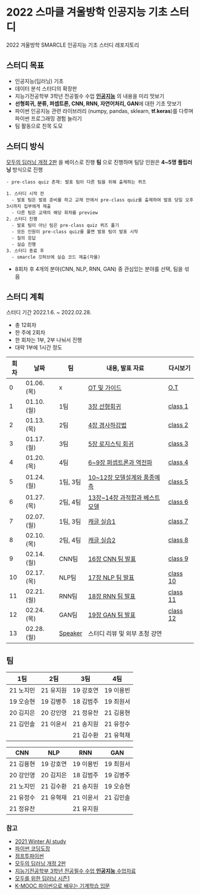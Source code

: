 # 2022 스마클 겨울방학 인공지능 기초 스터디
2022 겨울방학 SMARCLE 인공지능 기초 스터디 레포지토리

## 스터디 목표
- 인공지능(딥러닝) 기초
- 데이터 분석 스터디의 확장판
- 지능기전공학부 3학년 전공필수 수업 **[인공지능](https://github.com/sejongresearch/2020.Spring.AI)** 의 내용을 미리 맛보기
- **선형회귀, 분류, 퍼셉트론, CNN, RNN, 자연어처리, GAN**에 대한 기초 맛보기
- 파이썬 인공지능 관련 라이브러리 (numpy, pandas, sklearn, **tf.keras**)를 다루며 파이썬 프로그래밍 경험 늘리기
- 팀 활동으로 친목 도모

## 스터디 방식
[모두의 딥러닝 개정 2판](https://thebook.io/080228/) 을 베이스로 진행
**팀** 으로 진행하며 팀당 인원은 **4~5명**
**플립러닝** 방식으로 진행
```
- pre-class quiz 존재: 발표 팀이 다른 팀을 위해 출제하는 퀴즈

1. 스터디 시작 전
  - 발표 팀은 발표 준비를 하고 교재 안에서 pre-class quiz를 출제하여 발표 당일 오후 3시까지 집부에게 제출
  - 다른 팀은 교재의 해당 회차를 preview
2. 스터디 진행
  - 발표 팀이 아닌 팀은 pre-class quiz 퀴즈 풀기
  - 모든 인원이 pre-class quiz를 풀면 발표 팀이 발표 시작
  - 질의 응답
  - 실습 진행
3. 스터디 종료 후
  - smarcle 깃허브에 실습 코드 제출(자율)
```

- 8회차 후 4개의 분야(CNN, NLP, RNN, GAN) 중 관심있는 분야를 선택, 팀을 섞음

## 스터디 계획
스터디 기간 2022.1.6. ~ 2022.02.28.

- 총 12회차
- 한 주에 2회차
- 한 회차는 1부, 2부 나눠서 진행
- 대략 1부에 1시간 정도


| 회차 | 날짜 | 팀 |내용, 발표 자료 | 다시보기 |
| --- | --- | --- | --- | --- |
| 0 | 01.06.(목)	 |x| [OT 및 가이드](https://github.com/sejongsmarcle/2022_Winter_AiStudy/tree/main/%EC%8A%A4%ED%84%B0%EB%94%94%20%EC%9E%90%EB%A3%8C/0%ED%9A%8C%EC%B0%A8) | [O.T](https://www.youtube.com/watch?v=U7_4oL4c_Wo&list=PLvRUlpIVi9qRoI7iXBLd4zkSkhMPCMz3f&index=1) |
| 1 | 01.10.(월) |1팀 |[3장 선형회귀](https://github.com/sejongsmarcle/2022_Winter_AiStudy/tree/main/%EC%8A%A4%ED%84%B0%EB%94%94%20%EC%9E%90%EB%A3%8C/1%ED%9A%8C%EC%B0%A8) | [class 1](https://youtu.be/x7U4pfNdtgc) |
| 2 | 01.13.(목) |2팀 |[4장 경사하강법](https://github.com/sejongsmarcle/2022_Winter_AiStudy/tree/main/%EC%8A%A4%ED%84%B0%EB%94%94%20%EC%9E%90%EB%A3%8C/2%ED%9A%8C%EC%B0%A8) | [class 2](https://www.youtube.com/watch?v=9WpuawbmvO8&list=PLvRUlpIVi9qRoI7iXBLd4zkSkhMPCMz3f&index=3) |
| 3 | 01.17.(월) |3팀 |[5장 로지스틱 회귀](https://github.com/sejongsmarcle/2022_Winter_AiStudy/tree/main/%EC%8A%A4%ED%84%B0%EB%94%94%20%EC%9E%90%EB%A3%8C/3%ED%9A%8C%EC%B0%A8) | [class 3](https://www.youtube.com/watch?v=_No1IL5cyKI) |
| 4 | 01.20.(목) |4팀|[6~9장 퍼셉트론과 역전파](https://github.com/sejongsmarcle/2022_Winter_AiStudy/tree/main/%EC%8A%A4%ED%84%B0%EB%94%94%20%EC%9E%90%EB%A3%8C/4%ED%9A%8C%EC%B0%A8) | [class 4](https://www.youtube.com/watch?v=aY8Ww_b5LGk) |
| 5 | 01.24.(월) |1팀, 3팀 |[10~12장 모델설계와 품종예측](https://github.com/sejongsmarcle/2022_Winter_AiStudy/tree/main/%EC%8A%A4%ED%84%B0%EB%94%94%20%EC%9E%90%EB%A3%8C/5%ED%9A%8C%EC%B0%A8) | [class 5](https://www.youtube.com/watch?v=c69__qo-GtY) |
| 6 | 01.27.(목) |2팀, 4팀 | [13장~14장 과적합과 베스트모델](https://github.com/sejongsmarcle/2022_Winter_AiStudy/tree/main/%EC%8A%A4%ED%84%B0%EB%94%94%20%EC%9E%90%EB%A3%8C/6%ED%9A%8C%EC%B0%A8) | [class 6](https://www.youtube.com/watch?v=owKtqqA0o2Q&list=PLvRUlpIVi9qRoI7iXBLd4zkSkhMPCMz3f&index=8)  |
| 7 | 02.07.(월) |1팀, 3팀 | [캐글 실습1](https://github.com/sejongsmarcle/2022_Winter_AiStudy/tree/main/%EC%8A%A4%ED%84%B0%EB%94%94%20%EC%9E%90%EB%A3%8C/7%ED%9A%8C%EC%B0%A8) | [class 7](https://www.youtube.com/watch?v=1z9eiqr0DkY) |
| 8 | 02.10.(목) |2팀, 4팀 | [캐글 실습2](https://github.com/sejongsmarcle/2022_Winter_AiStudy/tree/main/%EC%8A%A4%ED%84%B0%EB%94%94%20%EC%9E%90%EB%A3%8C/8%ED%9A%8C%EC%B0%A8) | [class 8](https://youtu.be/5zyDT8dPpZs) |
| 9 | 02.14.(월) |CNN팀 |[16장 CNN 팀 발표](https://github.com/sejongsmarcle/2022_Winter_AiStudy/tree/main/%EC%8A%A4%ED%84%B0%EB%94%94%20%EC%9E%90%EB%A3%8C/9%ED%9A%8C%EC%B0%A8) | [class 9](https://www.youtube.com/watch?v=cU9n3uTqtqY) |
| 10 | 02.17.(목) |NLP팀 |[17장 NLP 팀 발표](https://github.com/sejongsmarcle/2022_Winter_AiStudy/tree/main/%EC%8A%A4%ED%84%B0%EB%94%94%20%EC%9E%90%EB%A3%8C/10%ED%9A%8C%EC%B0%A8) | [class 10](https://youtu.be/vy9FFt6KUSY)  |
| 11 | 02.21.(월) | RNN팀|[18장 RNN 팀 발표](https://github.com/sejongsmarcle/2022_Winter_AiStudy/tree/main/%EC%8A%A4%ED%84%B0%EB%94%94%20%EC%9E%90%EB%A3%8C/11%ED%9A%8C%EC%B0%A8) | [class 11](https://www.youtube.com/watch?v=jnICifz9qV4&list=PLvRUlpIVi9qRoI7iXBLd4zkSkhMPCMz3f&index=12) |
| 12 | 02.24.(목) | GAN팀| [19장 GAN 팀 발표](https://github.com/sejongsmarcle/2022_Winter_AiStudy/tree/main/%EC%8A%A4%ED%84%B0%EB%94%94%20%EC%9E%90%EB%A3%8C/12%ED%9A%8C%EC%B0%A8) | [class 12](https://youtu.be/LsbtZaDJQac) |
| 13 | 02.28.(월) | [Speaker](https://sites.google.com/view/seung-hyun-lee/%ED%99%88) |스터디 리뷰 및 외부 초청 걍연  |  |

## 팀
| 1팀 | 2팀 | 3팀 | 4팀 |
|:---:|:---:|:---:|:---:|
|21 노지민|21 유지원|19 강호연|19 이용빈|
|19 오승현 | 19 김병주| 18 김범주| 19 최원서|
|20 김지은|20 강인영| 21 정유찬|21 김용현|
|21 김민솔|21 이윤서|21 송지원| 21 유정수|
|  |  |21 김수환| 21 유혁재|

| CNN | NLP | RNN | GAN |
|---|---|---|---|
| 21 김용현 | 19 강호연 | 19 이용빈 | 19 최원서 |
| 20 강인영 | 20 김지은 | 18 김범주 | 19 김병주 |
| 21 노지민 | 21 김수환 | 21 송지원 | 19 오승현 |
| 21 유정수 | 21 유혁재 | 21 이윤서 | 21 김민솔 |
| 21 정유찬 | | 21 유지원 | |


### 참고
- [2021 Winter AI study](https://github.com/sejongsmarcle/2021_Winter_AiStudy)
- [파이썬 코딩도장](https://dojang.io/course/view.php?id=7)
- [점프투파이썬](https://wikidocs.net/book/1)
- [모두의 딥러닝 개정 2판](https://thebook.io/080228/)
- [지능기전공학부 3학년 전공필수 수업 **인공지능** 수업자료](https://github.com/sejongresearch/2020.Spring.AI)
- [모두를 위한 딥러닝 시즌1](https://youtube.com/playlist?list=PLlMkM4tgfjnLSOjrEJN31gZATbcj_MpUm)
- [K-MOOC 파이썬으로 배우는 기계학습 입문](http://www.kmooc.kr/courses/course-v1:HGUk+HGU05+2021_T2/course/)
